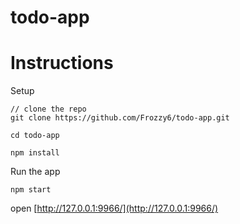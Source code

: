 # todo-app

# Instructions

Setup

```
// clone the repo
git clone https://github.com/Frozzy6/todo-app.git

cd todo-app

npm install
```

Run the app

```
npm start
```
open [http://127.0.0.1:9966/](http://127.0.0.1:9966/)


